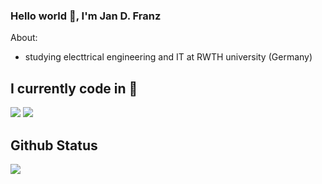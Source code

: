 ### Hello world 👋, I'm Jan D. Franz

About:
- studying electtrical engineering and IT at RWTH university (Germany)



## I currently code in  🚀

![](https://img.shields.io/badge/Python-3776AB?style=for-the-badge&logo=python&logoColor=black)
![](https://img.shields.io/badge/C%2B%2B-00599C?style=for-the-badge&logo=c%2B%2B&logoColor=white)



## Github Status

![](https://github-readme-stats.vercel.app/api?username=JDFranz&show_icons=true&bg_color=45,fc00ff,00dbde&title_color=fff&text_color=fff)


